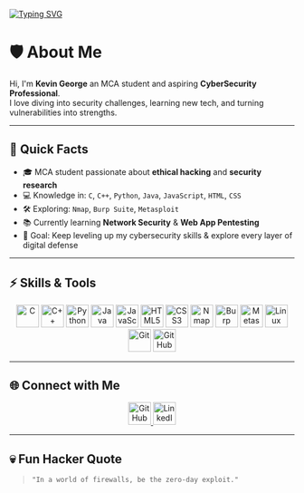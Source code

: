 [![Typing SVG](https://readme-typing-svg.herokuapp.com?color=00FF00&lines=Welcome+to+my+GitHub+lab;Cybersecurity+is+my+playground;Breaking+ethically%2C+building+securely)](https://git.io/typing-svg)

# 🛡️ About Me
Hi, I'm **Kevin George** an MCA student and aspiring **CyberSecurity Professional**.  
I love diving into security challenges, learning new tech, and turning vulnerabilities into strengths.

---

## 📌 Quick Facts
- 🎓 MCA student passionate about **ethical hacking** and **security research**
- 💻 Knowledge in: `C`, `C++`, `Python`, `Java`, `JavaScript`, `HTML`, `CSS`
- 🛠 Exploring: `Nmap`, `Burp Suite`, `Metasploit`
- 📚 Currently learning **Network Security** & **Web App Pentesting**
- 🎯 Goal: Keep leveling up my cybersecurity skills & explore every layer of digital defense

---

## ⚡ Skills & Tools
<p align="center">
  <!-- Languages -->
  <img src="https://cdn.jsdelivr.net/gh/devicons/devicon/icons/c/c-original.svg" alt="C" width="40" height="40"/>
  <img src="https://cdn.jsdelivr.net/gh/devicons/devicon/icons/cplusplus/cplusplus-original.svg" alt="C++" width="40" height="40"/>
  <img src="https://cdn.jsdelivr.net/gh/devicons/devicon/icons/python/python-original.svg" alt="Python" width="40" height="40"/>
  <img src="https://cdn.jsdelivr.net/gh/devicons/devicon/icons/java/java-original.svg" alt="Java" width="40" height="40"/>
  <img src="https://cdn.jsdelivr.net/gh/devicons/devicon/icons/javascript/javascript-original.svg" alt="JavaScript" width="40" height="40"/>
  <img src="https://cdn.jsdelivr.net/gh/devicons/devicon/icons/html5/html5-original.svg" alt="HTML5" width="40" height="40"/>
  <img src="https://cdn.jsdelivr.net/gh/devicons/devicon/icons/css3/css3-original.svg" alt="CSS3" width="40" height="40"/>
  
  <!-- Tools -->
  <img src="https://img.icons8.com/color/48/000000/nmap.png" alt="Nmap" width="40" height="40"/>
  <img src="https://img.icons8.com/color/48/000000/burp-suite.png" alt="Burp Suite" width="40" height="40"/>
  <img src="https://img.icons8.com/color/48/000000/metasploit.png" alt="Metasploit" width="40" height="40"/>
  
  <!-- Platforms -->
  <img src="https://cdn.jsdelivr.net/gh/devicons/devicon/icons/linux/linux-original.svg" alt="Linux" width="40" height="40"/>
  <img src="https://cdn.jsdelivr.net/gh/devicons/devicon/icons/git/git-original.svg" alt="Git" width="40" height="40"/>
  <img src="https://cdn.jsdelivr.net/gh/devicons/devicon/icons/github/github-original.svg" alt="GitHub" width="40" height="40"/>
</p>

---

## 🌐 Connect with Me
<p align="center">
  <a href="https://github.com/Kevingeorge619">
    <img src="https://cdn.jsdelivr.net/gh/devicons/devicon/icons/github/github-original.svg" alt="GitHub" width="40" height="40"/>
  </a>
  <a href="https://www.linkedin.com/in/kevin-george-90b73b255/">
    <img src="https://cdn.jsdelivr.net/gh/devicons/devicon/icons/linkedin/linkedin-original.svg" alt="LinkedIn" width="40" height="40"/>
  </a>
</p>

---

## 💀 Fun Hacker Quote
> `"In a world of firewalls, be the zero-day exploit."`
